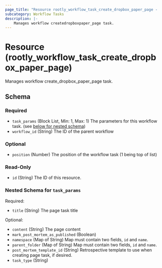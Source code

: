 ```yaml
---
page_title: "Resource rootly_workflow_task_create_dropbox_paper_page - terraform-provider-rootly"
subcategory: Workflow Tasks
description: |-
    Manages workflow createdropboxpaper_page task.
---
```


# Resource (rootly_workflow_task_create_dropbox_paper_page)

Manages workflow create_dropbox_paper_page task.



<!-- schema generated by tfplugindocs -->
## Schema

### Required

- `task_params` (Block List, Min: 1, Max: 1) The parameters for this workflow task. (see [below for nested schema](#nestedblock--task_params))
- `workflow_id` (String) The ID of the parent workflow

### Optional

- `position` (Number) The position of the workflow task (1 being top of list)

### Read-Only

- `id` (String) The ID of this resource.

<a id="nestedblock--task_params"></a>
### Nested Schema for `task_params`

Required:

- `title` (String) The page task title

Optional:

- `content` (String) The page content
- `mark_post_mortem_as_published` (Boolean)
- `namespace` (Map of String) Map must contain two fields, `id` and `name`.
- `parent_folder` (Map of String) Map must contain two fields, `id` and `name`.
- `post_mortem_template_id` (String) Retrospective template to use when creating page task, if desired.
- `task_type` (String)
